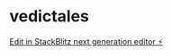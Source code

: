 # vedictales

[Edit in StackBlitz next generation editor ⚡️](https://stackblitz.com/~/github.com/smereddy/vedictales)